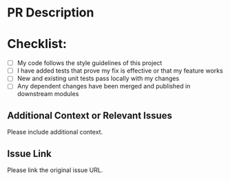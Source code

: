# PR Description


# Checklist:

- [ ] My code follows the style guidelines of this project
- [ ] I have added tests that prove my fix is effective or that my feature works
- [ ] New and existing unit tests pass locally with my changes
- [ ] Any dependent changes have been merged and published in downstream modules

## Additional Context or Relevant Issues

Please include additional context.

## Issue Link

Please link the original issue URL.
